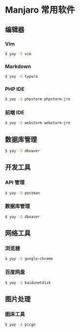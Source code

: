 # Manjaro 常用软件


<!--more-->

## 编辑器

### Vim

```bash
$ yay -S vim
```

### Markdown

```bash
$ yay -S typora
```

### PHP IDE

```bash
$ yay -S phpstorm phpstorm-jre
```

### 前端 IDE

```bash
$ yay -S webstorm webstorm-jre
```

## 数据库管理

```bash
$ yay -S dbeaver
```

## 开发工具

### API 管理

```bash
$ yay -S postman
```

### 数据库管理

```bash
$ yay -S dbeaver
```

## 网络工具

### 浏览器

```bash
$ yay -S google-chrome
```

### 百度网盘

```bash
$ yay -S baidunetdisk
```

## 图片处理

### 图床工具

```bash
$ yay -S picgo
```



